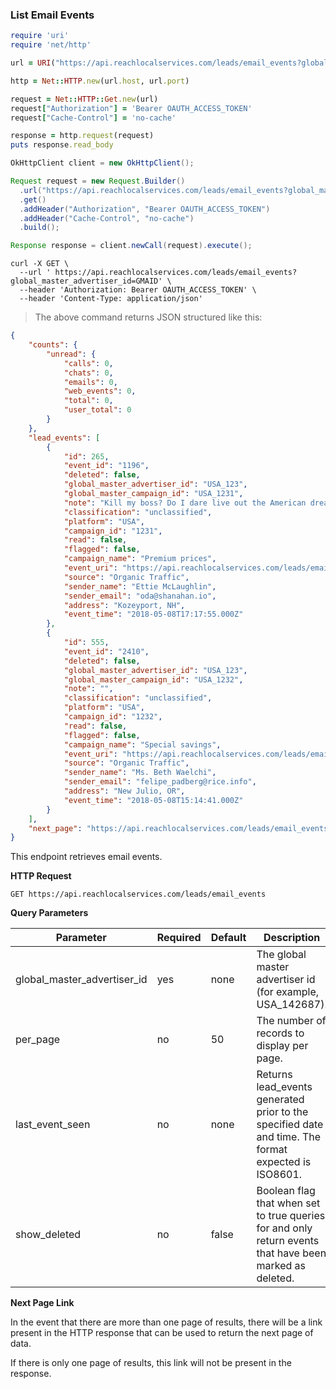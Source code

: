 ### List Email Events

```ruby
require 'uri'
require 'net/http'

url = URI("https://api.reachlocalservices.com/leads/email_events?global_master_advertiser_id=USA_58561")

http = Net::HTTP.new(url.host, url.port)

request = Net::HTTP::Get.new(url)
request["Authorization"] = 'Bearer OAUTH_ACCESS_TOKEN'
request["Cache-Control"] = 'no-cache'

response = http.request(request)
puts response.read_body
```

```java
OkHttpClient client = new OkHttpClient();

Request request = new Request.Builder()
  .url("https://api.reachlocalservices.com/leads/email_events?global_master_advertiser_id=USA_58561")
  .get()
  .addHeader("Authorization", "Bearer OAUTH_ACCESS_TOKEN")
  .addHeader("Cache-Control", "no-cache")
  .build();

Response response = client.newCall(request).execute();
```

```shell
curl -X GET \
  --url ' https://api.reachlocalservices.com/leads/email_events?global_master_advertiser_id=GMAID' \
  --header 'Authorization: Bearer OAUTH_ACCESS_TOKEN' \
  --header 'Content-Type: application/json'
```

> The above command returns JSON structured like this:

```json
{
    "counts": {
        "unread": {
            "calls": 0,
            "chats": 0,
            "emails": 0,
            "web_events": 0,
            "total": 0,
            "user_total": 0
        }
    },
    "lead_events": [
        {
            "id": 265,
            "event_id": "1196",
            "deleted": false,
            "global_master_advertiser_id": "USA_123",
            "global_master_campaign_id": "USA_1231",
            "note": "Kill my boss? Do I dare live out the American dream?",
            "classification": "unclassified",
            "platform": "USA",
            "campaign_id": "1231",
            "read": false,
            "flagged": false,
            "campaign_name": "Premium prices",
            "event_uri": "https://api.reachlocalservices.com/leads/email_events/265",
            "source": "Organic Traffic",
            "sender_name": "Ettie McLaughlin",
            "sender_email": "oda@shanahan.io",
            "address": "Kozeyport, NH",
            "event_time": "2018-05-08T17:17:55.000Z"
        },
        {
            "id": 555,
            "event_id": "2410",
            "deleted": false,
            "global_master_advertiser_id": "USA_123",
            "global_master_campaign_id": "USA_1232",
            "note": "",
            "classification": "unclassified",
            "platform": "USA",
            "campaign_id": "1232",
            "read": false,
            "flagged": false,
            "campaign_name": "Special savings",
            "event_uri": "https://api.reachlocalservices.com/leads/email_events/555",
            "source": "Organic Traffic",
            "sender_name": "Ms. Beth Waelchi",
            "sender_email": "felipe_padberg@rice.info",
            "address": "New Julio, OR",
            "event_time": "2018-05-08T15:14:41.000Z"
        }
    ],
    "next_page": "https://api.reachlocalservices.com/leads/email_events?global_master_advertiser_id=USA_123&per_page=50&last_event_seen=2018-05-06 04:30:33584&show_deleted=false"
}
```

This endpoint retrieves email events.

**HTTP Request**

`GET https://api.reachlocalservices.com/leads/email_events`

**Query Parameters**

Parameter | Required | Default | Description
--------- | -------- |-------- | -----------
global_master_advertiser_id | yes | none | The global master advertiser id (for example, USA_142687).
per_page | no | 50 | The number of records to display per page.
last_event_seen | no | none | Returns lead_events generated prior to the specified date and time. The format expected is ISO8601.
show_deleted | no | false | Boolean flag that when set to true queries for and only return events that have been marked as deleted.

**Next Page Link**

In the event that there are more than one page of results, there will be a link present in the HTTP response that can be used to return the next page of data.

If there is only one page of results, this link will not be present in the response.
